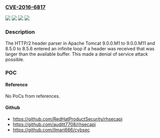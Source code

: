 ### [CVE-2016-6817](https://cve.mitre.org/cgi-bin/cvename.cgi?name=CVE-2016-6817)
![](https://img.shields.io/static/v1?label=Product&message=Apache%20Tomcat&color=blue)
![](https://img.shields.io/static/v1?label=Version&message=8.5.0%20to%208.5.6%20&color=brightgreen)
![](https://img.shields.io/static/v1?label=Version&message=9.0.0.M1%20to%209.0.0.M11%20&color=brightgreen)
![](https://img.shields.io/static/v1?label=Vulnerability&message=Denial%20of%20Service&color=brightgreen)

### Description

The HTTP/2 header parser in Apache Tomcat 9.0.0.M1 to 9.0.0.M11 and 8.5.0 to 8.5.6 entered an infinite loop if a header was received that was larger than the available buffer. This made a denial of service attack possible.

### POC

#### Reference
No PoCs from references.

#### Github
- https://github.com/RedHatProductSecurity/rhsecapi
- https://github.com/auditt7708/rhsecapi
- https://github.com/ilmari666/cybsec

